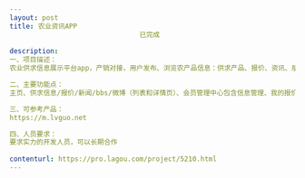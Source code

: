 ```yaml
---                
layout: post       
title: 农业资讯APP
                                已完成
           
description: 
一、项目描述：
农业供求信息展示平台app，产销对接，用户发布、浏览农产品信息：供求产品、报价、资讯、朋友圈等信息。

二、主要功能点：
主页、供求信息/报价/新闻/bbs/微博（列表和详情页）、会员管理中心包含信息管理、我的报价/资讯/相册/帖子、充值付款和明细、账户管理。发布模块：发布供求信息、发布报价。用户的商铺主页

三、可参考产品：
https://m.lvguo.net

四、人员要求：
要求实力的开发人员，可以长期合作
     
contenturl: https://pro.lagou.com/project/5210.html      
---                 
```

